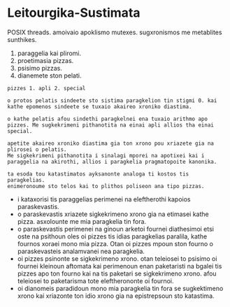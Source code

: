 # Leitourgika-Sustimata
POSIX threads. amoivaio apoklismo mutexes. sugxronismos me metablites sunthikes.

1. paraggelia kai pliromi.
2. proetimasia pizzas.
3. psisimo pizzas.
4. dianemete ston pelati.
~~~~~~~~~~~~~~~~~~~~~~~~~~~~~~~~~~~~~~~~~~~~~~
pizzes 1. apli 2. special

o protos pelatis sindeete sto sistima paragkelion tin stigmi 0. kai kathe epomenos sindeete se tuxaio akaireo xroniko diastima.

o kathe pelatis afou sindethi paragkelnei ena tuxaio arithmo apo pizzes. Me sugkekrimeni pithanotita na einai apli allios tha einai special.

apetite akaireo xroniko diastima gia ton xrono pou xriazete gia na plirosei o pelatis.
Me sigkekrimeni pithanotita i sinalagi mporei na apotixei kai i paraggelia na akirothi, allios i paragkelia pragmatopoite kanonika.

ta esoda tou katastimatos ayksanonte analoga ti kostos tis paragkelias.
enimeronoume sto telos kai to plithos poliseon ana tipo pizzas.
~~~~~~~~~~~~~~~~~~~~~~~~~~~~~~~~~~~~~~~~~~~~~~

* i kataxorisi tis paraggelias perimenei na eleftherothi kapoios paraskevastis.
* o paraskevastis xriazete sigkekrimeno xrono gia na etimasei kathe pizza. asxolounte me mia paragkelia tin fora.
* o paraskevastis perimenei na ginoun arketoi fournei diathesimoi etsi oste na psithoun oles oi pizzes tis idias paragkelias paralila, kathe fournos xoraei mono mia pizza. Otan oi pizzes mpoun ston fourno o paraskevasteis analamvanei nea paragkelia.
* oi pizzes psinonte se sigkekrimeno xrono. otan teleiosei to psisimo oi fournei kleinoun aftomata kai perimenoun enan paketaristi na bgalei tis pizzes apo ton fourno kai na tis paketari se sigkekrimeno xrono. afou teleiosei to paketarisma tote eleftherononte oi fournoi.
* oi dianomeis paradidoun mono mia paragkelia tin fora se sugkektimeno xrono kai xriazonte ton idio xrono gia na epistrepsoun sto katastima. 
